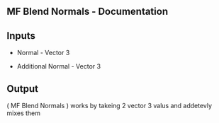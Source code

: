 ## MF Blend Normals - Documentation


## Inputs

* Normal - Vector 3

* Additional Normal - Vector 3


## Output







( MF Blend Normals ) works by takeing 2 vector 3 valus and addetevly mixes them
